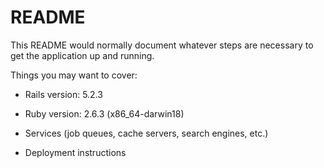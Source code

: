 # README

This README would normally document whatever steps are necessary to get the
application up and running.

Things you may want to cover:

* Rails version: 5.2.3

* Ruby version: 2.6.3 (x86_64-darwin18)

* Services (job queues, cache servers, search engines, etc.)

* Deployment instructions


